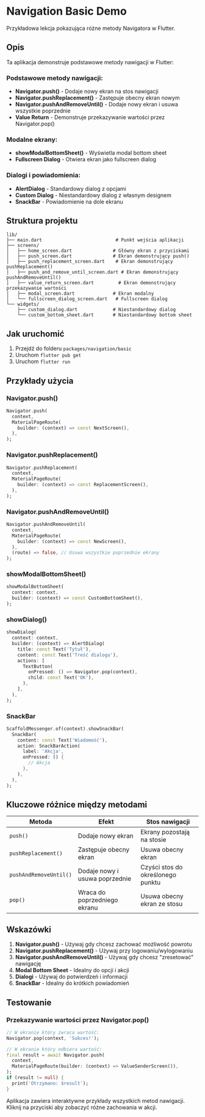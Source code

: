 # Navigation Basic Demo

Przykładowa lekcja pokazująca różne metody Navigatora w Flutter.

## Opis

Ta aplikacja demonstruje podstawowe metody nawigacji w Flutter:

### Podstawowe metody nawigacji:
- **Navigator.push()** - Dodaje nowy ekran na stos nawigacji
- **Navigator.pushReplacement()** - Zastępuje obecny ekran nowym
- **Navigator.pushAndRemoveUntil()** - Dodaje nowy ekran i usuwa wszystkie poprzednie
- **Value Return** - Demonstruje przekazywanie wartości przez Navigator.pop()

### Modalne ekrany:
- **showModalBottomSheet()** - Wyświetla modal bottom sheet
- **Fullscreen Dialog** - Otwiera ekran jako fullscreen dialog

### Dialogi i powiadomienia:
- **AlertDialog** - Standardowy dialog z opcjami
- **Custom Dialog** - Niestandardowy dialog z własnym designem
- **SnackBar** - Powiadomienie na dole ekranu

## Struktura projektu

```
lib/
├── main.dart                           # Punkt wejścia aplikacji
├── screens/
│   ├── home_screen.dart               # Główny ekran z przyciskami
│   ├── push_screen.dart               # Ekran demonstrujący push()
│   ├── push_replacement_screen.dart    # Ekran demonstrujący pushReplacement()
│   ├── push_and_remove_until_screen.dart # Ekran demonstrujący pushAndRemoveUntil()
│   ├── value_return_screen.dart         # Ekran demonstrujący przekazywanie wartości
│   ├── modal_screen.dart              # Ekran modalny
│   └── fullscreen_dialog_screen.dart   # Fullscreen dialog
└── widgets/
    ├── custom_dialog.dart             # Niestandardowy dialog
    └── custom_bottom_sheet.dart       # Niestandardowy bottom sheet
```

## Jak uruchomić

1. Przejdź do folderu `packages/navigation/basic`
2. Uruchom `flutter pub get`
3. Uruchom `flutter run`

## Przykłady użycia

### Navigator.push()
```dart
Navigator.push(
  context,
  MaterialPageRoute(
    builder: (context) => const NextScreen(),
  ),
);
```

### Navigator.pushReplacement()
```dart
Navigator.pushReplacement(
  context,
  MaterialPageRoute(
    builder: (context) => const ReplacementScreen(),
  ),
);
```

### Navigator.pushAndRemoveUntil()
```dart
Navigator.pushAndRemoveUntil(
  context,
  MaterialPageRoute(
    builder: (context) => const NewScreen(),
  ),
  (route) => false, // Usuwa wszystkie poprzednie ekrany
);
```

### showModalBottomSheet()
```dart
showModalBottomSheet(
  context: context,
  builder: (context) => const CustomBottomSheet(),
);
```

### showDialog()
```dart
showDialog(
  context: context,
  builder: (context) => AlertDialog(
    title: const Text('Tytuł'),
    content: const Text('Treść dialogu'),
    actions: [
      TextButton(
        onPressed: () => Navigator.pop(context),
        child: const Text('OK'),
      ),
    ],
  ),
);
```

### SnackBar
```dart
ScaffoldMessenger.of(context).showSnackBar(
  SnackBar(
    content: const Text('Wiadomość'),
    action: SnackBarAction(
      label: 'Akcja',
      onPressed: () {
        // Akcja
      },
    ),
  ),
);
```

## Kluczowe różnice między metodami

| Metoda | Efekt | Stos nawigacji |
|--------|-------|----------------|
| `push()` | Dodaje nowy ekran | Ekrany pozostają na stosie |
| `pushReplacement()` | Zastępuje obecny ekran | Usuwa obecny ekran |
| `pushAndRemoveUntil()` | Dodaje nowy i usuwa poprzednie | Czyści stos do określonego punktu |
| `pop()` | Wraca do poprzedniego ekranu | Usuwa obecny ekran ze stosu |

## Wskazówki

1. **Navigator.push()** - Używaj gdy chcesz zachować możliwość powrotu
2. **Navigator.pushReplacement()** - Używaj przy logowaniu/wylogowaniu
3. **Navigator.pushAndRemoveUntil()** - Używaj gdy chcesz "zresetować" nawigację
4. **Modal Bottom Sheet** - Idealny do opcji i akcji
5. **Dialogi** - Używaj do potwierdzeń i informacji
6. **SnackBar** - Idealny do krótkich powiadomień

## Testowanie

### Przekazywanie wartości przez Navigator.pop()
```dart
// W ekranie który zwraca wartość:
Navigator.pop(context, 'Sukces!');

// W ekranie który odbiera wartość:
final result = await Navigator.push(
  context,
  MaterialPageRoute(builder: (context) => ValueSenderScreen()),
);
if (result != null) {
  print('Otrzymano: $result');
}
```

Aplikacja zawiera interaktywne przykłady wszystkich metod nawigacji. Kliknij na przyciski aby zobaczyć różne zachowania w akcji.

